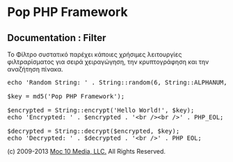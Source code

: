 Pop PHP Framework
=================

Documentation : Filter
----------------------

Το Φίλτρο συστατικό παρέχει κάποιες χρήσιμες λειτουργίες φιλτραρίσματος για σειρά χειραγώγηση, την κρυπτογράφηση και την αναζήτηση πίνακα.

<pre>
echo 'Random String: ' . String::random(6, String::ALPHANUM, String::UPPER) . '&lt;br /&gt;&lt;br /&gt;' . PHP_EOL;

$key = md5('Pop PHP Framework');

$encrypted = String::encrypt('Hello World!', $key);
echo 'Encrypted: ' . $encrypted . '&lt;br /&gt;&lt;br /&gt;' . PHP_EOL;

$decrypted = String::decrypt($encrypted, $key);
echo 'Decrypted: ' . $decrypted . '&lt;br /&gt;' . PHP_EOL;
</pre>

(c) 2009-2013 [Moc 10 Media, LLC.](http://www.moc10media.com) All Rights Reserved.
